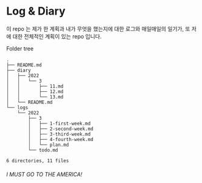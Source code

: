 # Log & Diary

이 repo 는 제가 한 계획과 내가 무엇을 했는지에 대한 로그와 매일매일의 일기가, 또 저에 대한 전체적인 계획이 있는 repo 입니다.

Folder tree

```tree
.
├── README.md
├── diary
│   ├── 2022
│   │   └── 3
│   │       ├── 11.md
│   │       ├── 12.md
│   │       └── 13.md
│   └── README.md
└── logs
    └── 2022
        ├── 3
        │   ├── 1-first-week.md
        │   ├── 2-second-week.md
        │   ├── 3-third-week.md
        │   ├── 4-fourth-week.md
        │   └── plan.md
        └── todo.md

6 directories, 11 files
```

###### I MUST GO TO THE AMERICA!
